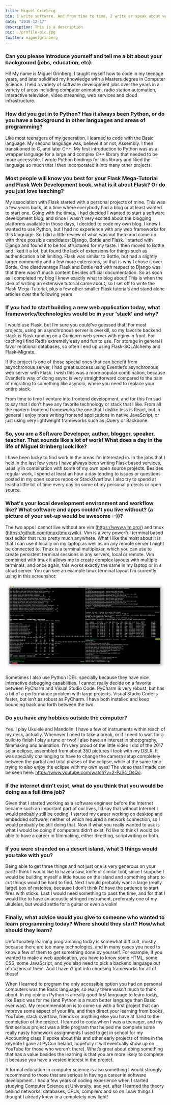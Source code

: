 ```yaml
---
title: Miguel Grinberg
bio: I write software. And from time to time, I write or speak about writing software.
date: "2018-12-17"
description: This is a description
pic: ./profile-pic.jpg
twitter: miguelgrinberg
---
```


### Can you please introduce yourself and tell me a bit about your background (jobs, education, etc).

Hi! My name is Miguel Grinberg. I taught myself how to code in my teenage years, and later solidified my knowledge with a Masters degree in Computer Science. I held a variety of software development jobs over the years in a variety of areas including computer animation, radio station automation, interactive television, video streaming, web services and cloud infrastructure.

### How did you get in to Python? Has it always been Python, or do you have a background in other languages and areas of programming?

Like most teenagers of my generation, I learned to code with the Basic language. My second language was, believe it or not, Assembly. I then transitioned to C, and later C++. My first introduction to Python was as a wrapper language for a large and complex C++ library that needed to be more accessible. I wrote Python bindings for this library and liked the language so much that I then incorporated it into many other projects.

### Most people will know you best for your Flask Mega-Tutorial and Flask Web Development book, what is it about Flask? Or do you just love teaching?

My association with Flask started with a personal projects of mine. This was a few years back, at a time where everybody had a blog or at least wanted to start one. Going with the times, I had decided I wanted to start a software development blog, and since I wasn’t very excited about the blogging platforms available in those days, I decided to code my own blog. I knew I wanted to use Python, but I had no experience with any web frameworks for this language. So I did a little review of what was out there and came up with three possible candidates: Django, Bottle and Flask. I started with Django and found it to be too structured for my taste. I then moved to Bottle and liked it a lot, but found the lack of extensions for things such as authentication a bit limiting. Flask was similar to Bottle, but had a slightly larger community and a few more extensions, so that is why I chose it over Bottle. One disadvantage Flask and Bottle had with respect to Django was that there wasn’t much content besides official documentation. So as soon as I completed my blog I knew exactly what to blog about! This is when the idea of writing an extensive tutorial came about, so I set off to write the Flask Mega-Tutorial, plus a few other smaller Flask tutorials and stand alone articles over the following years.

### If you had to start building a new web application today, what frameworks/technologies would be in your 'stack' and why? 

I would use Flask, but I’m sure you could’ve guessed that! For most projects, using an asynchronous server is overkill, so my favorite backend stack is Flask running on a Gunicorn web server with nginx in front. For caching I find Redis extremely easy and fun to use. For storage in general I favor relational databases, so often I end up using Flask-SQLAlchemy and Flask-Migrate.

If the project is one of those special ones that can benefit from asynchronous server, I had great success using Eventlet’s asynchronous web server with Flask. I wish this was a more popular combination, because Eventlet’s way of doing async is very straightforward compared to the pain of migrating to something like asyncio, where you need to replace your entire stack.

From time to time I venture into frontend development, and for this I’m sad to say that I don’t have any favorite technology or stack that I like. From all the modern frontend frameworks the one that I dislike less is React, but in general I enjoy more writing frontend applications in native JavaScript, or just using very lightweight frameworks such as jQuery or Backbone.

### So, you are a Software Developer, author, blogger, speaker, teacher. That sounds like a lot of work! What does a day in the life of Miguel Grinberg look like? 

I have been lucky to find work in the areas I’m interested in. In the jobs that I held in the last few years I have always been writing Flask based services, usually in combination with some of my own open source projects. Besides regular work, I spend at least an hour a day tending to issues or questions posted in my open source repos or StackOverflow. I also try to spend at least a little bit of time every day on some of my personal projects or open source.

### What's your local development environment and workflow like? What software and apps couldn't you live without? (a picture of your set-up would be awesome :-))?

The two apps I cannot live without are vim (https://www.vim.org/) and tmux (https://github.com/tmux/tmux/wiki). Vim is a very powerful terminal based text editor that runs pretty much anywhere. What I like the most about it is that I can use it locally on my laptop as well as on any remote server I might be connected to. Tmux is a terminal multiplexer, which you can use to create persistent terminal sessions in any servers, local or remote. Vim combined with tmux it allows me to create complex layouts with multiple terminals, and once again, this works exactly the same in my laptop or in a cloud server. You can see an example tmux terminal layout I’m currently using in this screenshot:

![Miguels's text editor](./editor.png)

Sometimes I also use Python IDEs, specially because they have nice interactive debugging capabilities. I cannot really decide on a favorite between PyCharm and Visual Studio Code. PyCharm is very robust, but has a bit of a performance problem with large projects. Visual Studio Code is faster, but isn’t as robust as PyCharm. I have both installed and keep bouncing back and forth between the two.

### Do you have any hobbies outside the computer?

Yes. I play Ukulele and Mandolin. I have a few of instruments within reach of my desk, actually. Whenever I need to take a break, or if I need to wait for a build to finish I play a tune or two! I also have an interest in photography, filmmaking and animation. I’m very proud of the little video I did of the 2017 solar eclipse, assembled from about 350 pictures I took with my DSLR. It was specially challenging to have to change the camera setup completely between the partial and total phases of the eclipse, while at the same time trying to also enjoy the eclipse with my own eyes! The video that I made can be seen here: https://www.youtube.com/watch?v=2-PJSc_OsQo.

### If the internet didn't exist, what do you think that you would be doing as a full time job?

Given that I started working as a software engineer before the Internet became such an important part of our lives, I’d say that without Internet I would probably still be coding. I started my career working on desktop and embedded software, neither of which required a network connection, so I would probably be still doing that. Now if what you really wanted to ask is what I would be doing if computers didn’t exist, I’d like to think I would be able to have a career in filmmaking, either directing, scriptwriting or both.

### If you were stranded on a desert island, what 3 things would you take with you?

Being able to get three things and not just one is very generous on your part! I think I would like to have a saw, knife or similar tool, since I suppose I would be building myself a little house on the island and something sharp to cut things would be hard to find. Next I would probably want a large (really large) box of matches, because I don’t think I’d have the patience to start fires with sticks. Last I would need something to pass the time, and for that I would like to have an acoustic stringed instrument, preferably one of my ukuleles, but would settle for a guitar or even a violin!

### Finally, what advice would you give to someone who wanted to learn programming today? Where should they start? How/what should they learn?

Unfortunately learning programming today is somewhat difficult, mostly because there are too many technologies, and in many cases you need to know a few of them to get something done by yourself. For example, if you wanted to make a web application, you have to know some HTML, some CSS, some JavaScript, and you also need to pick a backend language out of dozens of them. And I haven’t got into choosing frameworks for all of these!

When I learned to program the only accessible option you had on personal computers was the Basic language, so really there wasn’t much to think about. In my opinion Python is a really good first language to learn today, like Basic was for me (and Python is a much better language than Basic ever was). My recommendation is to come up with a first project that can improve some aspect of your life, and then direct your learning from books, YouTube, stack overflow, friends or anything else you have at hand to the completion of the project. I learned to code when I was a teenager, and my first serious project was a little program that helped me complete some really nasty homework assignments I used to get in school for my Accounting class (I spoke about this and other early projects of mine in the keynote I gave at PyCon Ireland, hopefully it will eventually show up on YouTube for those who weren’t there). What’s great about doing something that has a value besides the learning is that you are more likely to complete it because you have a vested interest in the project.

A formal education in computer science is also something I would strongly recommend to those that are serious in having a career in software development. I had a few years of coding experience when I started studying Computer Science at University, and yet, after I learned the theory behind networks, databases, CPUs, compilers and so on I saw things I thought I already knew in a completely new light!